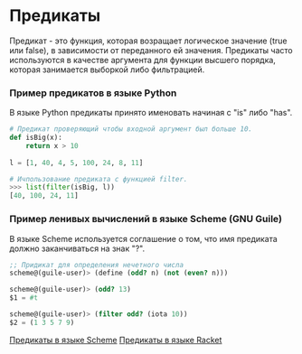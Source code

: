 # Предикаты

Предикат - это функция, которая возращает логическое значение (true или false), в зависимости от переданного ей значения.
Предикаты часто используются в качестве аргумента для функции высшего порядка, которая занимается выборкой либо фильтрацией.

### Пример предикатов в языке Python
В языке Python предикаты принято именовать начиная с "is" либо "has".
```python
# Предикат проверяющий чтобы входной аргумент был больше 10.
def isBig(x):
    return x > 10
    
l = [1, 40, 4, 5, 100, 24, 8, 11]

# Ичпользование предиката с функцией filter.
>>> list(filter(isBig, l))
[40, 100, 24, 11]
```

### Пример ленивых вычислений в языке Scheme (GNU Guile)
В языке Scheme используется соглашение о том, что имя предиката должно заканчиваться на знак "?".
```scheme
;; Придикат для определения нечетного числа
scheme@(guile-user)> (define (odd? n) (not (even? n)))

scheme@(guile-user)> (odd? 13)
$1 = #t

scheme@(guile-user)> (filter odd? (iota 10))
$2 = (1 3 5 7 9)
```


[Предикаты в языке Scheme](https://people.eecs.berkeley.edu/~bh/ssch6/true.html)
[Предикаты в языке Racket](https://docs.racket-lang.org/predicates/index.html)
